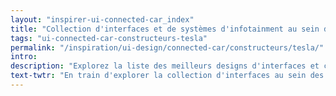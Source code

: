```yaml
---
layout: "inspirer-ui-connected-car_index"
title: "Collection d'interfaces et de systèmes d'infotainment au sein des voitures connectées Tesla"
tags: "ui-connected-car-constructeurs-tesla"
permalink: "/inspiration/ui-design/connected-car/constructeurs/tesla/"
intro:
description: "Explorez la liste des meilleurs designs d'interfaces et concepts de tableaux de bord automobiles de Tesla"
text-twtr: "En train d'explorer la collection d'interfaces au sein des voitures connectées Tesla du @MagDuWebdesign"
---
```


